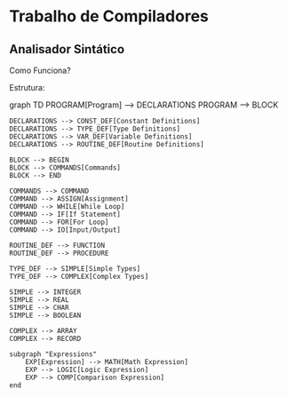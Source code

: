 # Trabalho de Compiladores

## Analisador Sintático

Como Funciona?

Estrutura: 

graph TD
    PROGRAM[Program] --> DECLARATIONS
    PROGRAM --> BLOCK

    DECLARATIONS --> CONST_DEF[Constant Definitions]
    DECLARATIONS --> TYPE_DEF[Type Definitions]
    DECLARATIONS --> VAR_DEF[Variable Definitions]
    DECLARATIONS --> ROUTINE_DEF[Routine Definitions]

    BLOCK --> BEGIN
    BLOCK --> COMMANDS[Commands]
    BLOCK --> END

    COMMANDS --> COMMAND
    COMMAND --> ASSIGN[Assignment]
    COMMAND --> WHILE[While Loop]
    COMMAND --> IF[If Statement]
    COMMAND --> FOR[For Loop]
    COMMAND --> IO[Input/Output]

    ROUTINE_DEF --> FUNCTION
    ROUTINE_DEF --> PROCEDURE

    TYPE_DEF --> SIMPLE[Simple Types]
    TYPE_DEF --> COMPLEX[Complex Types]

    SIMPLE --> INTEGER
    SIMPLE --> REAL
    SIMPLE --> CHAR
    SIMPLE --> BOOLEAN

    COMPLEX --> ARRAY
    COMPLEX --> RECORD

    subgraph "Expressions"
        EXP[Expression] --> MATH[Math Expression]
        EXP --> LOGIC[Logic Expression]
        EXP --> COMP[Comparison Expression]
    end

